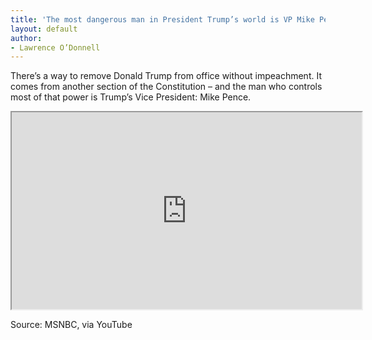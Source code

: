 ```yaml
---
title: 'The most dangerous man in President Trump’s world is VP Mike Pence'
layout: default
author:
- Lawrence O’Donnell
---
```


There’s a way to remove Donald Trump from office without impeachment. It comes from another section of the Constitution – and the man who controls most of that power is Trump’s Vice President: Mike Pence.

<iframe width="560" height="315" src="https://www.youtube.com/embed/atrrVuRqMOs" title="YouTube video player"></iframe>

Source: MSNBC, via YouTube
